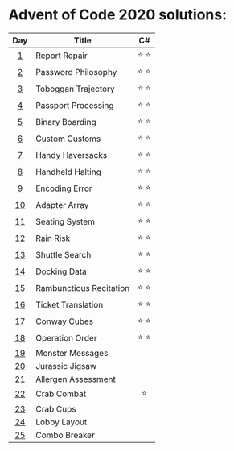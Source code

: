 # Advent of Code 2020 solutions:

| Day                                        | Title                   | C#            |
|:------------------------------------------:| ----------------------- |:-------------:|
|  [1](https://adventofcode.com/2020/day/1)  | Report Repair           | :star: :star: |
|  [2](https://adventofcode.com/2020/day/2)  | Password Philosophy     | :star: :star: |
|  [3](https://adventofcode.com/2020/day/3)  | Toboggan Trajectory     | :star: :star: |
|  [4](https://adventofcode.com/2020/day/4)  | Passport Processing     | :star: :star: |
|  [5](https://adventofcode.com/2020/day/5)  | Binary Boarding         | :star: :star: |
|  [6](https://adventofcode.com/2020/day/6)  | Custom Customs          | :star: :star: |
|  [7](https://adventofcode.com/2020/day/7)  | Handy Haversacks        | :star: :star: |
|  [8](https://adventofcode.com/2020/day/8)  | Handheld Halting        | :star: :star: |
|  [9](https://adventofcode.com/2020/day/9)  | Encoding Error          | :star: :star: |
| [10](https://adventofcode.com/2020/day/10) | Adapter Array           | :star: :star: |
| [11](https://adventofcode.com/2020/day/11) | Seating System          | :star: :star: |
| [12](https://adventofcode.com/2020/day/12) | Rain Risk               | :star: :star: |
| [13](https://adventofcode.com/2020/day/13) | Shuttle Search          | :star: :star: |
| [14](https://adventofcode.com/2020/day/14) | Docking Data            | :star: :star: |
| [15](https://adventofcode.com/2020/day/15) | Rambunctious Recitation | :star: :star: |
| [16](https://adventofcode.com/2020/day/16) | Ticket Translation      | :star: :star: |
| [17](https://adventofcode.com/2020/day/17) | Conway Cubes            | :star: :star: |
| [18](https://adventofcode.com/2020/day/18) | Operation Order         | :star: :star: |
| [19](https://adventofcode.com/2020/day/19) | Monster Messages        |               |
| [20](https://adventofcode.com/2020/day/20) | Jurassic Jigsaw         |               |
| [21](https://adventofcode.com/2020/day/21) | Allergen Assessment     |               |
| [22](https://adventofcode.com/2020/day/22) | Crab Combat             | :star:        |
| [23](https://adventofcode.com/2020/day/23) | Crab Cups               |               |
| [24](https://adventofcode.com/2020/day/24) | Lobby Layout            |               |
| [25](https://adventofcode.com/2020/day/25) | Combo Breaker           |               |
